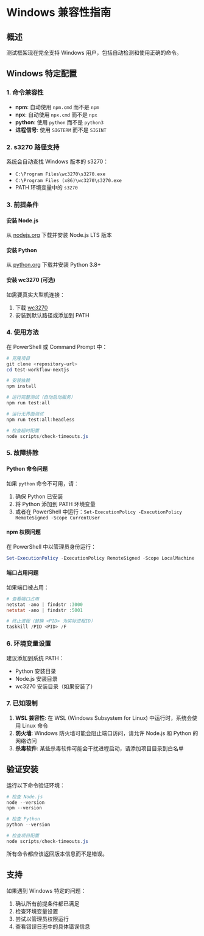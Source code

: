 # Windows 兼容性指南

## 概述
测试框架现在完全支持 Windows 用户，包括自动检测和使用正确的命令。

## Windows 特定配置

### 1. 命令兼容性
- **npm**: 自动使用 `npm.cmd` 而不是 `npm`
- **npx**: 自动使用 `npx.cmd` 而不是 `npx`  
- **python**: 使用 `python` 而不是 `python3`
- **进程信号**: 使用 `SIGTERM` 而不是 `SIGINT`

### 2. s3270 路径支持
系统会自动查找 Windows 版本的 s3270：
- `C:\Program Files\wc3270\s3270.exe`
- `C:\Program Files (x86)\wc3270\s3270.exe`
- PATH 环境变量中的 `s3270`

### 3. 前提条件

#### 安装 Node.js
从 [nodejs.org](https://nodejs.org/) 下载并安装 Node.js LTS 版本

#### 安装 Python
从 [python.org](https://python.org/) 下载并安装 Python 3.8+ 

#### 安装 wc3270 (可选)
如需要真实大型机连接：
1. 下载 [wc3270](http://x3270.bgp.nu/download.html)
2. 安装到默认路径或添加到 PATH

### 4. 使用方法

在 PowerShell 或 Command Prompt 中：

```powershell
# 克隆项目
git clone <repository-url>
cd test-workflow-nextjs

# 安装依赖
npm install

# 运行完整测试（自动启动服务）
npm run test:all

# 运行无界面测试
npm run test:all:headless

# 检查超时配置
node scripts/check-timeouts.js
```

### 5. 故障排除

#### Python 命令问题
如果 `python` 命令不可用，请：
1. 确保 Python 已安装
2. 将 Python 添加到 PATH 环境变量
3. 或者在 PowerShell 中运行：`Set-ExecutionPolicy -ExecutionPolicy RemoteSigned -Scope CurrentUser`

#### npm 权限问题
在 PowerShell 中以管理员身份运行：
```powershell
Set-ExecutionPolicy -ExecutionPolicy RemoteSigned -Scope LocalMachine
```

#### 端口占用问题
如果端口被占用：
```powershell
# 查看端口占用
netstat -ano | findstr :3000
netstat -ano | findstr :5001

# 终止进程（替换 <PID> 为实际进程ID）
taskkill /PID <PID> /F
```

### 6. 环境变量设置

建议添加到系统 PATH：
- Python 安装目录
- Node.js 安装目录
- wc3270 安装目录（如果安装了）

### 7. 已知限制

1. **WSL 兼容性**: 在 WSL (Windows Subsystem for Linux) 中运行时，系统会使用 Linux 命令
2. **防火墙**: Windows 防火墙可能会阻止端口访问，请允许 Node.js 和 Python 的网络访问
3. **杀毒软件**: 某些杀毒软件可能会干扰进程启动，请添加项目目录到白名单

## 验证安装

运行以下命令验证环境：

```powershell
# 检查 Node.js
node --version
npm --version

# 检查 Python
python --version

# 检查项目配置
node scripts/check-timeouts.js
```

所有命令都应该返回版本信息而不是错误。

## 支持

如果遇到 Windows 特定的问题：
1. 确认所有前提条件都已满足
2. 检查环境变量设置
3. 尝试以管理员权限运行
4. 查看错误日志中的具体错误信息